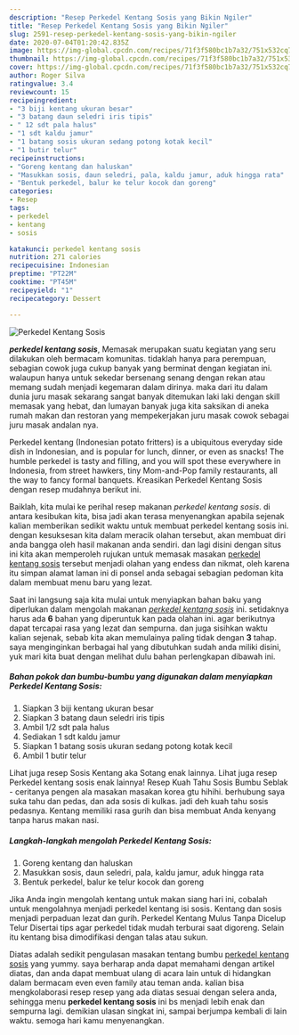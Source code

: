 ```yaml
---
description: "Resep Perkedel Kentang Sosis yang Bikin Ngiler"
title: "Resep Perkedel Kentang Sosis yang Bikin Ngiler"
slug: 2591-resep-perkedel-kentang-sosis-yang-bikin-ngiler
date: 2020-07-04T01:20:42.835Z
image: https://img-global.cpcdn.com/recipes/71f3f580bc1b7a32/751x532cq70/perkedel-kentang-sosis-foto-resep-utama.jpg
thumbnail: https://img-global.cpcdn.com/recipes/71f3f580bc1b7a32/751x532cq70/perkedel-kentang-sosis-foto-resep-utama.jpg
cover: https://img-global.cpcdn.com/recipes/71f3f580bc1b7a32/751x532cq70/perkedel-kentang-sosis-foto-resep-utama.jpg
author: Roger Silva
ratingvalue: 3.4
reviewcount: 15
recipeingredient:
- "3 biji kentang ukuran besar"
- "3 batang daun seledri iris tipis"
- " 12 sdt pala halus"
- "1 sdt kaldu jamur"
- "1 batang sosis ukuran sedang potong kotak kecil"
- "1 butir telur"
recipeinstructions:
- "Goreng kentang dan haluskan"
- "Masukkan sosis, daun seledri, pala, kaldu jamur, aduk hingga rata"
- "Bentuk perkedel, balur ke telur kocok dan goreng"
categories:
- Resep
tags:
- perkedel
- kentang
- sosis

katakunci: perkedel kentang sosis 
nutrition: 271 calories
recipecuisine: Indonesian
preptime: "PT22M"
cooktime: "PT45M"
recipeyield: "1"
recipecategory: Dessert

---
```



![Perkedel Kentang Sosis](https://img-global.cpcdn.com/recipes/71f3f580bc1b7a32/751x532cq70/perkedel-kentang-sosis-foto-resep-utama.jpg)

<b><i>perkedel kentang sosis</i></b>, Memasak merupakan suatu kegiatan yang seru dilakukan oleh bermacam komunitas. tidaklah hanya para perempuan, sebagian cowok juga cukup banyak yang berminat dengan kegiatan ini. walaupun hanya untuk sekedar bersenang senang dengan rekan atau memang sudah menjadi kegemaran dalam dirinya. maka dari itu dalam dunia juru masak sekarang sangat banyak ditemukan laki laki dengan skill memasak yang hebat, dan lumayan banyak juga kita saksikan di aneka rumah makan dan restoran yang mempekerjakan juru masak cowok sebagai juru masak andalan nya.

Perkedel kentang (Indonesian potato fritters) is a ubiquitous everyday side dish in Indonesian, and is popular for lunch, dinner, or even as snacks! The humble perkedel is tasty and filling, and you will spot these everywhere in Indonesia, from street hawkers, tiny Mom-and-Pop family restaurants, all the way to fancy formal banquets. Kreasikan Perkedel Kentang Sosis dengan resep mudahnya berikut ini.

Baiklah, kita mulai ke perihal resep makanan <i>perkedel kentang sosis</i>. di antara kesibukan kita, bisa jadi akan terasa menyenangkan apabila sejenak kalian memberikan sedikit waktu untuk membuat perkedel kentang sosis ini. dengan kesuksesan kita dalam meracik olahan tersebut, akan membuat diri anda bangga oleh hasil makanan anda sendiri. dan lagi disini dengan situs ini kita akan memperoleh rujukan untuk memasak masakan <u>perkedel kentang sosis</u> tersebut menjadi olahan yang endess dan nikmat, oleh karena itu simpan alamat laman ini di ponsel anda sebagai sebagian pedoman kita dalam membuat menu baru yang lezat.


Saat ini langsung saja kita mulai untuk menyiapkan bahan baku yang diperlukan dalam mengolah makanan <u><i>perkedel kentang sosis</i></u> ini. setidaknya harus ada <b>6</b> bahan yang diperuntuk kan pada olahan ini. agar berikutnya dapat tercapai rasa yang lezat dan sempurna. dan juga sisihkan waktu kalian sejenak, sebab kita akan memulainya paling tidak dengan <b>3</b> tahap. saya menginginkan berbagai hal yang dibutuhkan sudah anda miliki disini, yuk mari kita buat dengan melihat dulu bahan perlengkapan dibawah ini.

<!--inarticleads1-->

##### Bahan pokok dan bumbu-bumbu yang digunakan dalam menyiapkan Perkedel Kentang Sosis:

1. Siapkan 3 biji kentang ukuran besar
1. Siapkan 3 batang daun seledri iris tipis
1. Ambil  1/2 sdt pala halus
1. Sediakan 1 sdt kaldu jamur
1. Siapkan 1 batang sosis ukuran sedang potong kotak kecil
1. Ambil 1 butir telur


Lihat juga resep Sosis Kentang aka Sotang enak lainnya. Lihat juga resep Perkedel kentang sosis enak lainnya! Resep Kuah Tahu Sosis Bumbu Seblak - ceritanya pengen ala masakan masakan korea gtu hihihi. berhubung saya suka tahu dan pedas, dan ada sosis di kulkas. jadi deh kuah tahu sosis pedasnya. Kentang memiliki rasa gurih dan bisa membuat Anda kenyang tanpa harus makan nasi. 

<!--inarticleads2-->

##### Langkah-langkah mengolah Perkedel Kentang Sosis:

1. Goreng kentang dan haluskan
1. Masukkan sosis, daun seledri, pala, kaldu jamur, aduk hingga rata
1. Bentuk perkedel, balur ke telur kocok dan goreng


Jika Anda ingin mengolah kentang untuk makan siang hari ini, cobalah untuk mengolahnya menjadi perkedel kentang isi sosis. Kentang dan sosis menjadi perpaduan lezat dan gurih. Perkedel Kentang Mulus Tanpa Dicelup Telur Disertai tips agar perkedel tidak mudah terburai saat digoreng. Selain itu kentang bisa dimodifikasi dengan talas atau sukun. 

Diatas adalah sedikit pengulasan masakan tentang bumbu <u>perkedel kentang sosis</u> yang yummy. saya berharap anda dapat memahami dengan artikel diatas, dan anda dapat membuat ulang di acara lain untuk di hidangkan dalam bermacam even even family atau teman anda. kalian bisa mengkolaborasi resep resep yang ada diatas sesuai dengan selera anda, sehingga menu <b>perkedel kentang sosis</b> ini bs menjadi lebih enak dan sempurna lagi. demikian ulasan singkat ini, sampai berjumpa kembali di lain waktu. semoga hari kamu menyenangkan.
